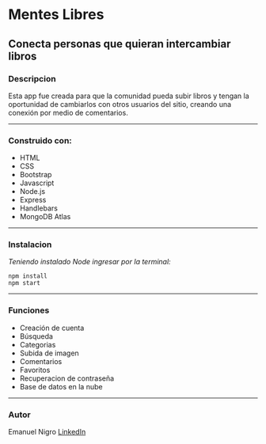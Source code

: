 Mentes Libres
======
Conecta personas que quieran intercambiar libros
------
### Descripcion
Esta app fue creada para que la comunidad pueda subir libros y tengan la oportunidad de cambiarlos con otros usuarios del sitio, creando una conexión por medio de comentarios.
___

### Construido con:

* HTML
* CSS
* Bootstrap
* Javascript
* Node.js
* Express
* Handlebars
* MongoDB Atlas

___

### Instalacion
_Teniendo instalado Node ingresar por la terminal:_

``` 
npm install 
npm start
```
___
### Funciones
* Creación de cuenta
* Búsqueda
* Categorias
* Subida de imagen
* Comentarios
* Favoritos
* Recuperacion de contraseña
* Base de datos en la nube
___
### Autor
Emanuel Nigro [LinkedIn](https://www.linkedin.com/in/emanuel-nigro/)






